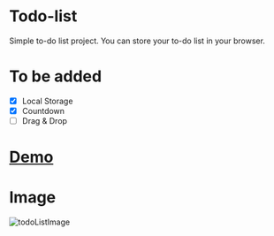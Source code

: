 # Todo-list
Simple to-do list project. You can store your to-do list in your browser.

# To be added

- [x] Local Storage
- [x] Countdown
- [ ] Drag & Drop

# [Demo](https://burakyzn.github.io/demo/todolist/index.html)

# Image
![todoListImage](https://user-images.githubusercontent.com/44683436/58385422-e14c4600-7ff8-11e9-952f-44e2b4f7317e.png)

